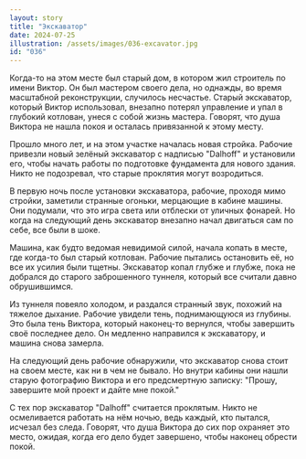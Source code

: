 ```yaml
---
layout: story
title: "Экскаватор"
date: 2024-07-25
illustration: /assets/images/036-excavator.jpg
id: "036"
---
```


Когда-то на этом месте был старый дом, в котором жил строитель по имени Виктор. Он был мастером своего дела, но однажды, во время масштабной реконструкции, случилось несчастье. Старый экскаватор, который Виктор использовал, внезапно потерял управление и упал в глубокий котлован, унеся с собой жизнь мастера. Говорят, что душа Виктора не нашла покоя и осталась привязанной к этому месту.

Прошло много лет, и на этом участке началась новая стройка. Рабочие привезли новый зелёный экскаватор с надписью "Dalhoff" и установили его, чтобы начать работы по подготовке фундамента для нового здания. Никто не подозревал, что старые проклятия могут возродиться.

В первую ночь после установки экскаватора, рабочие, проходя мимо стройки, заметили странные огоньки, мерцающие в кабине машины. Они подумали, что это игра света или отблески от уличных фонарей. Но когда на следующий день экскаватор внезапно начал двигаться сам по себе, все были в шоке.

Машина, как будто ведомая невидимой силой, начала копать в месте, где когда-то был старый котлован. Рабочие пытались остановить её, но все их усилия были тщетны. Экскаватор копал глубже и глубже, пока не добрался до старого заброшенного туннеля, который все считали давно обрушившимся.

Из туннеля повеяло холодом, и раздался странный звук, похожий на тяжелое дыхание. Рабочие увидели тень, поднимающуюся из глубины. Это была тень Виктора, который наконец-то вернулся, чтобы завершить своё последнее дело. Он медленно направился к экскаватору, и машина снова замерла.

На следующий день рабочие обнаружили, что экскаватор снова стоит на своем месте, как ни в чем не бывало. Но внутри кабины они нашли старую фотографию Виктора и его предсмертную записку: "Прошу, завершите мой проект и дайте мне покой."

С тех пор экскаватор "Dalhoff" считается проклятым. Никто не осмеливается работать на нём ночью, ведь каждый, кто пытался, исчезал без следа. Говорят, что душа Виктора до сих пор охраняет это место, ожидая, когда его дело будет завершено, чтобы наконец обрести покой.